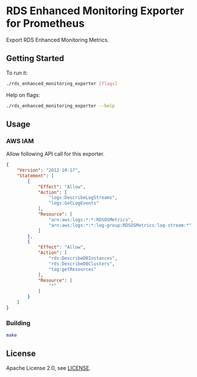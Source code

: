 # RDS Enhanced Monitoring Exporter for Prometheus

Export RDS Enhanced Monitoring Metrics.

## Getting Started

To run it:

```bash
./rds_enhanced_monitoring_exporter [flags]
```

Help on flags:

```bash
./rds_enhanced_monitoring_exporter --help
```

## Usage

### AWS IAM

Allow following API call for this exporter.

```json
{
    "Version": "2012-10-17",
    "Statement": [
        {
            "Effect": "Allow",
            "Action": [
                "logs:DescribeLogStreams",
                "logs:GetLogEvents"
            ],
            "Resource": [
                "arn:aws:logs:*:*:RDSOSMetrics",
                "arn:aws:logs:*:*:log-group:RDSOSMetrics:log-stream:*"
            ]
        },
        {
            "Effect": "Allow",
            "Action": [
                "rds:DescribeDBInstances",
                "rds:DescribeDBClusters",
                "tag:getResources"
            ],
            "Resource": [
                "*"
            ]
        }
    ]
}
```

### Building

```bash
make
```

## License

Apache License 2.0, see [LICENSE](https://github.com/mtanda/rds_enhanced_monitoring_exporter/blob/master/LICENSE).
